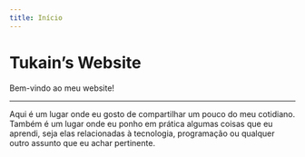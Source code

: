 ```yaml
---
title: Início
---
```

<hgroup>
    <h1>Tukain&CloseCurlyQuote;s Website</h1>
    <p>Bem-vindo ao meu website!</p>
</hgroup>
<hr>

Aqui é um lugar onde eu gosto de compartilhar um pouco do
meu cotidiano. Também é um lugar onde eu ponho em prática algumas
coisas que eu aprendi, seja elas relacionadas à tecnologia, programação ou
qualquer outro assunto que eu achar pertinente.

